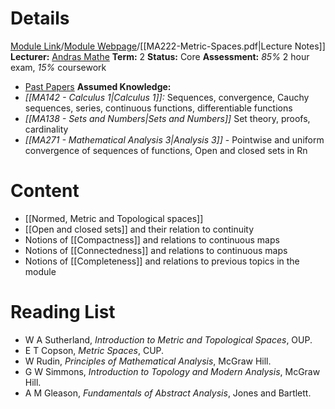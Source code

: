 # Details
[Module Link](https://courses.warwick.ac.uk/modules/2024/MA222-10)/[Module Webpage](https://warwick.ac.uk/fac/sci/maths/currentstudents/ughandbook/ext/ma222/)/[[MA222-Metric-Spaces.pdf|Lecture Notes]]
**Lecturer:** [Andras Mathe](https://warwick.ac.uk/fac/sci/maths/people/staff/Andras_Mathe/)
**Term:** 2
**Status:** Core
**Assessment:** *85%* 2 hour exam, *15%* coursework
- [Past Papers](https://warwick.ac.uk/exampapers?q=MA222)
**Assumed Knowledge:**
- *[[MA142 - Calculus 1|Calculus 1]]:* Sequences, convergence, Cauchy sequences, series, continuous functions, differentiable functions 
- *[[MA138 - Sets and Numbers|Sets and Numbers]]* Set theory, proofs, cardinality
- *[[MA271 - Mathematical Analysis 3|Analysis 3]]* - Pointwise and uniform convergence of sequences of functions, Open and closed sets in Rn

# Content 
- [[Normed, Metric and Topological spaces]]
- [[Open and closed sets]] and their relation to continuity
- Notions of [[Compactness]] and relations to continuous maps
- Notions of [[Connectedness]] and relations to continuous maps
- Notions of [[Completeness]] and relations to previous topics in the module

# Reading List
- W A Sutherland, _Introduction to Metric and Topological Spaces_, OUP. 
- E T Copson, _Metric Spaces_, CUP.  
- W Rudin, _Principles of Mathematical Analysis_, McGraw Hill.  
- G W Simmons, _Introduction to Topology and Modern Analysis_, McGraw Hill.  
- A M Gleason, _Fundamentals of Abstract Analysis_, Jones and Bartlett.